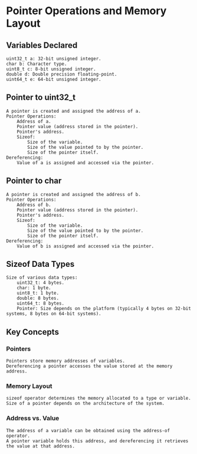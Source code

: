 # Pointer Operations and Memory Layout

## Variables Declared

    uint32_t a: 32-bit unsigned integer.
    char b: Character type.
    uint8_t c: 8-bit unsigned integer.
    double d: Double precision floating-point.
    uint64_t e: 64-bit unsigned integer.

## Pointer to uint32_t

    A pointer is created and assigned the address of a.
    Pointer Operations:
        Address of a.
        Pointer value (address stored in the pointer).
        Pointer's address.
        Sizeof:
            Size of the variable.
            Size of the value pointed to by the pointer.
            Size of the pointer itself.
    Dereferencing:
        Value of a is assigned and accessed via the pointer.

## Pointer to char

    A pointer is created and assigned the address of b.
    Pointer Operations:
        Address of b.
        Pointer value (address stored in the pointer).
        Pointer's address.
        Sizeof:
            Size of the variable.
            Size of the value pointed to by the pointer.
            Size of the pointer itself.
    Dereferencing:
        Value of b is assigned and accessed via the pointer.

## Sizeof Data Types

    Size of various data types:
        uint32_t: 4 bytes.
        char: 1 byte.
        uint8_t: 1 byte.
        double: 8 bytes.
        uint64_t: 8 bytes.
        Pointer: Size depends on the platform (typically 4 bytes on 32-bit systems, 8 bytes on 64-bit systems).

## Key Concepts

### Pointers

    Pointers store memory addresses of variables.
    Dereferencing a pointer accesses the value stored at the memory address.

### Memory Layout

    sizeof operator determines the memory allocated to a type or variable.
    Size of a pointer depends on the architecture of the system.

### Address vs. Value

    The address of a variable can be obtained using the address-of operator.
    A pointer variable holds this address, and dereferencing it retrieves the value at that address.
